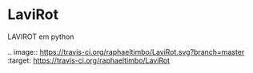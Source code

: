# LaviRot
LAVIROT em python

.. image:: https://travis-ci.org/raphaeltimbo/LaviRot.svg?branch=master
    :target: https://travis-ci.org/raphaeltimbo/LaviRot
